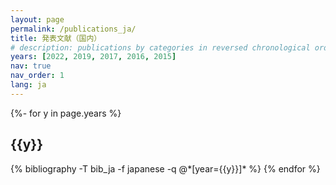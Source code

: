 ```yaml
---
layout: page
permalink: /publications_ja/
title: 発表文献（国内）
# description: publications by categories in reversed chronological order. generated by jekyll-scholar.
years: [2022, 2019, 2017, 2016, 2015]
nav: true
nav_order: 1
lang: ja
---
```

<!-- _pages/publications.md -->
<div class="publications">

{%- for y in page.years %}
  <h2 class="year">{{y}}</h2>
  {% bibliography -T bib_ja -f japanese -q @*[year={{y}}]* %}
{% endfor %}

</div>
